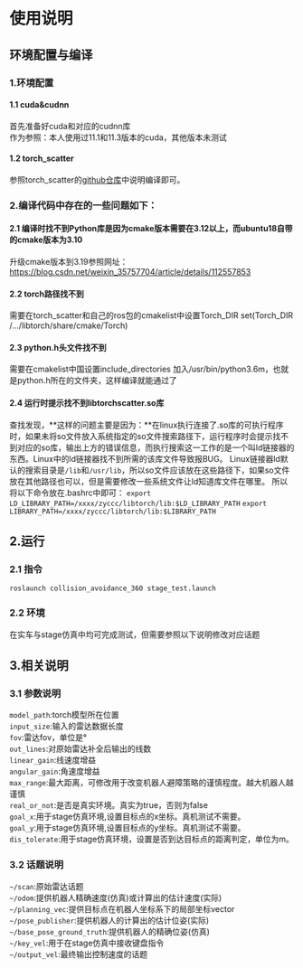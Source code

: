 # 使用说明
## 环境配置与编译
### 1.环境配置
#### 1.1 cuda&cudnn
首先准备好cuda和对应的cudnn库     
作为参照：本人使用过11.1和11.3版本的cuda，其他版本未测试
#### 1.2 torch_scatter
参照torch_scatter的[github仓库](https://github.com/rusty1s/pytorch_scatter "github仓库")中说明编译即可。


### 2.编译代码中存在的一些问题如下：
#### 2.1 编译时找不到Python库是因为cmake版本需要在3.12以上，而ubuntu18自带的cmake版本为3.10
升级cmake版本到3.19参照网址：
https://blog.csdn.net/weixin_35757704/article/details/112557853
#### 2.2 torch路径找不到
需要在torch_scatter和自己的ros包的cmakelist中设置Torch_DIR
set(Torch_DIR /.../libtorch/share/cmake/Torch)
#### 2.3 python.h头文件找不到
需要在cmakelist中国设置include_directories
加入/usr/bin/python3.6m，也就是python.h所在的文件夹，这样编译就能通过了
#### 2.4 运行时提示找不到libtorchscatter.so库
查找发现，**这样的问题主要是因为：**在linux执行连接了.so库的可执行程序时，如果未将so文件放入系统指定的so文件搜索路径下，运行程序时会提示找不到对应的so库，输出上方的错误信息，而执行搜索这一工作的是一个叫ld链接器的东西。Linux中的ld链接器找不到所需的该库文件导致报BUG。
Linux链接器ld默认的搜索目录是`/lib`和`/usr/lib`，所以so文件应该放在这些路径下，如果so文件放在其他路径也可以，但是需要修改一些系统文件让ld知道库文件在哪里。
所以将以下命令放在.bashrc中即可：
`export LD_LIBRARY_PATH=/xxxx/zyccc/libtorch/lib:$LD_LIBRARY_PATH`
`export LIBRARY_PATH=/xxxx/zyccc/libtorch/lib:$LIBRARY_PATH`

## 2.运行
### 2.1 指令
`roslaunch collision_avoidance_360 stage_test.launch`
### 2.2 环境
在实车与stage仿真中均可完成测试，但需要参照以下说明修改对应话题

## 3.相关说明
### 3.1 参数说明
`model_path`:torch模型所在位置        
`input_size`:输入的雷达数据长度      
`fov`:雷达fov，单位是°        
`out_lines`:对原始雷达补全后输出的线数       
`linear_gain`:线速度增益     
`angular_gain`:角速度增益        
`max_range`:最大距离，可修改用于改变机器人避障策略的谨慎程度。越大机器人越谨慎       
`real_or_not`:是否是真实环境。真实为true，否则为false      
`goal_x`:用于stage仿真环境,设置目标点的x坐标。真机测试不需要。     
`goal_y`:用于stage仿真环境,设置目标点的y坐标。真机测试不需要。     
`dis_tolerate`:用于stage仿真环境，设置是否到达目标点的距离判定，单位为m。     

### 3.2 话题说明
`~/scan`:原始雷达话题   
`~/odom`:提供机器人精确速度(仿真)或计算出的估计速度(实际)   
`~/planning_vec`:提供目标点在机器人坐标系下的局部坐标vector   
`~/pose_publisher`:提供机器人的计算出的估计位姿(实际)     
`~/base_pose_ground_truth`:提供机器人的精确位姿(仿真)     
`~/key_vel`:用于在stage仿真中接收键盘指令   
`~/output_vel`:最终输出控制速度的话题